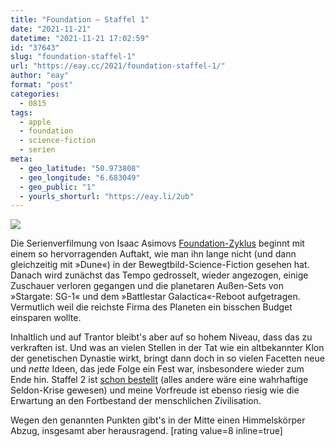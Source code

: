 ```yaml
---
title: "Foundation – Staffel 1"
date: "2021-11-21"
datetime: "2021-11-21 17:02:59"
id: "37643"
slug: "foundation-staffel-1"
url: "https://eay.cc/2021/foundation-staffel-1/"
author: "eay"
format: "post"
categories:
  - 0815
tags:
  - apple
  - foundation
  - science-fiction
  - serien
meta:
  - geo_latitude: "50.973808"
  - geo_longitude: "6.683049"
  - geo_public: "1"
  - yourls_shorturl: "https://eay.li/2ub"
---
```


![](https://eay.cc/uploads/2021/foundation.jpg)

Die Serienverfilmung von Isaac Asimovs [Foundation-Zyklus](https://de.wikipedia.org/wiki/Foundation-Zyklus) beginnt mit einem so hervorragenden Auftakt, wie man ihn lange nicht (und dann gleichzeitig mit »Dune«) in der Bewegtbild-Science-Fiction gesehen hat. Danach wird zunächst das Tempo gedrosselt, wieder angezogen, einige Zuschauer verloren gegangen und die planetaren Außen-Sets von »Stargate: SG-1« und dem »Battlestar Galactica«-Reboot aufgetragen. Vermutlich weil die reichste Firma des Planeten ein bisschen Budget einsparen wollte.

Inhaltlich und auf Trantor bleibt's aber auf so hohem Niveau, dass das zu verkraften ist. Und was an vielen Stellen in der Tat wie ein altbekannter Klon der genetischen Dynastie wirkt, bringt dann doch in so vielen Facetten neue und _nette_ Ideen, das jede Folge ein Fest war, insbesondere wieder zum Ende hin. Staffel 2 ist [schon bestellt](https://screenrant.com/foundation-show-season-2-renewal-apple-tv-plus/) (alles andere wäre eine wahrhaftige Seldon-Krise gewesen) und meine Vorfreude ist ebenso riesig wie die Erwartung an den Fortbestand der menschlichen Zivilisation.

Wegen den genannten Punkten gibt's in der Mitte einen Himmelskörper Abzug, insgesamt aber herausragend. \[rating value=8 inline=true\]
